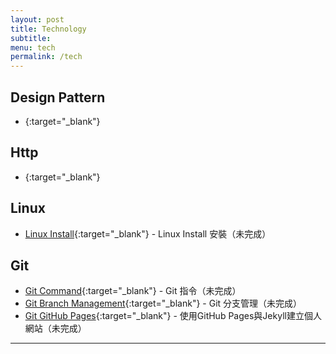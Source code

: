 ```yaml
---
layout: post
title: Technology
subtitle:
menu: tech
permalink: /tech
---
```


## Design Pattern

- [](){:target="_blank"}

## Http

- [](){:target="_blank"}

## Linux

- [Linux Install](){:target="_blank"} - Linux Install 安裝（未完成）

## Git

- [Git Command](){:target="_blank"} - Git 指令（未完成）
- [Git Branch Management](){:target="_blank"} - Git 分支管理（未完成）
- [Git GitHub Pages](){:target="_blank"} - 使用GitHub Pages與Jekyll建立個人網站（未完成）

---
